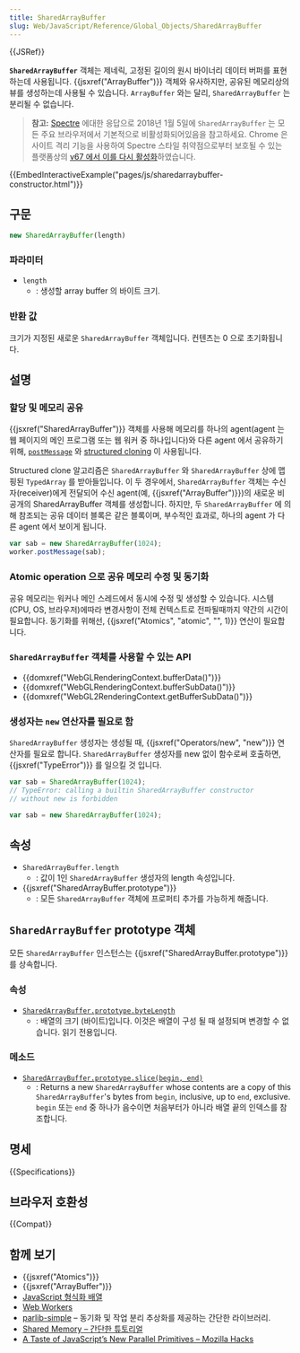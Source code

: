 ```yaml
---
title: SharedArrayBuffer
slug: Web/JavaScript/Reference/Global_Objects/SharedArrayBuffer
---
```


{{JSRef}}

**`SharedArrayBuffer`** 객체는 제네릭, 고정된 길이의 원시 바이너리 데이터 버퍼를 표현하는데 사용됩니다. {{jsxref("ArrayBuffer")}} 객체와 유사하지만, 공유된 메모리상의 뷰를 생성하는데 사용될 수 있습니다. `ArrayBuffer` 와는 달리, `SharedArrayBuffer` 는 분리될 수 없습니다.

> **참고:** [Spectre](https://meltdownattack.com/) 에대한 응답으로 2018년 1월 5일에 `SharedArrayBuffer` 는 모든 주요 브라우저에서 기본적으로 비활성화되어있음을 참고하세요. Chrome 은 사이트 격리 기능을 사용하여 Spectre 스타일 취약점으로부터 보호될 수 있는 플랫폼상의 [v67 에서 이를 다시 활성화](https://bugs.chromium.org/p/chromium/issues/detail?id=821270)하였습니다.

{{EmbedInteractiveExample("pages/js/sharedarraybuffer-constructor.html")}}

## 구문

```js
new SharedArrayBuffer(length)
```

### 파라미터

- `length`
  - : 생성할 array buffer 의 바이트 크기.

### 반환 값

크기가 지정된 새로운 `SharedArrayBuffer` 객체입니다. 컨텐츠는 0 으로 초기화됩니다.

## 설명

### 할당 및 메모리 공유

{{jsxref("SharedArrayBuffer")}} 객체를 사용해 메모리를 하나의 agent(agent 는 웹 페이지의 메인 프로그램 또는 웹 워커 중 하나입니다)와 다른 agent 에서 공유하기 위해, [`postMessage`](/ko/docs/Web/API/Worker/postMessage) 와 [structured cloning](/ko/docs/Web/API/Web_Workers_API/Structured_clone_algorithm) 이 사용됩니다.

Structured clone 알고리즘은 `SharedArrayBuffer` 와 `SharedArrayBuffer` 상에 맵핑된 `TypedArray` 를 받아들입니다. 이 두 경우에서, `SharedArrayBuffer` 객체는 수신자(receiver)에게 전달되어 수신 agent(예, {{jsxref("ArrayBuffer")}})의 새로운 비공개의 SharedArrayBuffer 객체를 생성합니다. 하지만, 두 `SharedArrayBuffer` 에 의해 참조되는 공유 데이터 블록은 같은 블록이며, 부수적인 효과로, 하나의 agent 가 다른 agent 에서 보이게 됩니다.

```js
var sab = new SharedArrayBuffer(1024);
worker.postMessage(sab);
```

### Atomic operation 으로 공유 메모리 수정 및 동기화

공유 메모리는 워커나 메인 스레드에서 동시에 수정 및 생성할 수 있습니다. 시스템(CPU, OS, 브라우저)에따라 변경사항이 전체 컨텍스트로 전파될때까지 약간의 시간이 필요합니다. 동기화를 위해선, {{jsxref("Atomics", "atomic", "", 1)}} 연산이 필요합니다.

### `SharedArrayBuffer` 객체를 사용할 수 있는 API

- {{domxref("WebGLRenderingContext.bufferData()")}}
- {{domxref("WebGLRenderingContext.bufferSubData()")}}
- {{domxref("WebGL2RenderingContext.getBufferSubData()")}}

### 생성자는 `new` 연산자를 필요로 함

`SharedArrayBuffer` 생성자는 생성될 때, {{jsxref("Operators/new", "new")}} 연산자를 필요로 합니다. `SharedArrayBuffer` 생성자를 new 없이 함수로써 호출하면, {{jsxref("TypeError")}} 를 일으킬 것 입니다.

```js example-bad
var sab = SharedArrayBuffer(1024);
// TypeError: calling a builtin SharedArrayBuffer constructor
// without new is forbidden
```

```js example-good
var sab = new SharedArrayBuffer(1024);
```

## 속성

- `SharedArrayBuffer.length`
  - : 값이 1인 `SharedArrayBuffer` 생성자의 length 속성입니다.
- {{jsxref("SharedArrayBuffer.prototype")}}
  - : 모든 `SharedArrayBuffer` 객체에 프로퍼티 추가를 가능하게 해줍니다.

## `SharedArrayBuffer` prototype 객체

모든 `SharedArrayBuffer` 인스턴스는 {{jsxref("SharedArrayBuffer.prototype")}} 를 상속합니다.

### 속성

- [`SharedArrayBuffer.prototype.byteLength`](/ko/docs/Web/JavaScript/Reference/Global_Objects/SharedArrayBuffer/byteLength)
  - : 배열의 크기 (바이트)입니다. 이것은 배열이 구성 될 때 설정되며 변경할 수 없습니다. 읽기 전용입니다.

### 메소드

- [`SharedArrayBuffer.prototype.slice(begin, end)`](/ko/docs/Web/JavaScript/Reference/Global_Objects/SharedArrayBuffer/slice)
  - : Returns a new `SharedArrayBuffer` whose contents are a copy of this `SharedArrayBuffer`'s bytes from `begin`, inclusive, up to `end`, exclusive. `begin` 또는 `end` 중 하나가 음수이면 처음부터가 아니라 배열 끝의 인덱스를 참조합니다.

## 명세

{{Specifications}}

## 브라우저 호환성

{{Compat}}

## 함께 보기

- {{jsxref("Atomics")}}
- {{jsxref("ArrayBuffer")}}
- [JavaScript 형식화 배열](/ko/docs/Web/JavaScript/Typed_arrays)
- [Web Workers](/ko/docs/Web/API/Web_Workers_API)
- [parlib-simple](https://github.com/lars-t-hansen/parlib-simple) – 동기화 및 작업 분리 추상화를 제공하는 간단한 라이브러리.
- [Shared Memory – 간단한 튜토리얼](https://github.com/tc39/ecmascript_sharedmem/blob/master/TUTORIAL.md)
- [A Taste of JavaScript’s New Parallel Primitives – Mozilla Hacks](https://hacks.mozilla.org/2016/05/a-taste-of-javascripts-new-parallel-primitives/)
